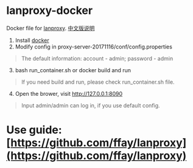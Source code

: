 # lanproxy-docker
Docker file for [lanproxy](https://github.com/ffay/lanproxy). 
[中文版说明](https://github.com/huangxinping/lanproxy-docker/blob/master/README_cn.md)

1. Install [docker](https://www.docker.com)
2. Modify config in proxy-server-20171116/conf/config.properties    
> The default information:  account - admin; password - admin   

3. bash run_container.sh or docker build and run 
> If you need build and run, please check run_container.sh file.
4. Open the brower, visit http://127.0.0.1:8090
> Input admin/admin can log in, if you use default config.

# Use guide: [https://github.com/ffay/lanproxy](https://github.com/ffay/lanproxy)


